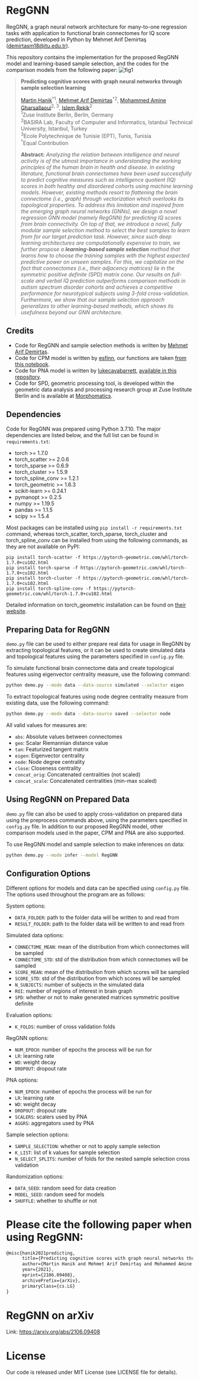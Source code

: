 # RegGNN
RegGNN, a graph neural network architecture for many-to-one regression tasks with application to functional brain connectomes for IQ score prediction, developed in Python by Mehmet Arif Demirtaş (demirtasm18@itu.edu.tr).

This repository contains the implementation for the proposed RegGNN model and learning-based sample selection, and the codes for the comparison models from the following paper:
![fig1](Fig1.png)


> **Predicting cognitive scores with graph neural networks through sample selection learning**
>
> [Martin Hanik](mailto:hanik@zib.de)<sup>†1</sup>, [Mehmet Arif Demirtaş](https://github.com/marifdemirtas)<sup>†2</sup>, [Mohammed Amine Gharsallaoui]()<sup>2, 3</sup>, [Islem Rekik](https://basira-lab.com/)<sup>2</sup><br/>
> <sup>1</sup>Zuse Institute Berlin, Berlin, Germany<br/>
> <sup>2</sup>BASIRA Lab, Faculty of Computer and Informatics, Istanbul Technical University, Istanbul, Turkey<br/>
> <sup>3</sup>Ecole Polytechnique de Tunisie (EPT), Tunis, Tunisia<br/>
> <sup>†</sup>Equal Contribution<br/>
>
> **Abstract:** *Analyzing the relation between intelligence and neural activity is of the utmost importance in understanding the working principles of the human brain in health and disease. In existing literature, functional brain connectomes have been used successfully to predict cognitive measures such as intelligence quotient (IQ) scores in both healthy and disordered cohorts using machine learning models. However, existing methods resort to flattening the brain connectome (i.e., graph) through vectorization which overlooks its topological properties. To address this limitation and inspired from the emerging graph neural networks (GNNs), we design a novel regression GNN model (namely RegGNN) for predicting IQ scores from brain connectivity. On top of that, we introduce a novel, fully modular sample selection method to select the best samples to learn from for our target prediction task. However, since such deep learning architectures are computationally expensive to train, we further propose a __learning-based sample selection__ method that learns how to choose the training samples with the highest expected predictive power on unseen samples. For this, we capitalize on the fact that connectomes (i.e., their adjacency matrices) lie in the symmetric positive definite (SPD) matrix cone. Our results on full-scale and verbal IQ prediction outperforms comparison methods in autism spectrum disorder cohorts and achieves a competitive performance for neurotypical subjects using 3-fold cross-validation. Furthermore, we show that our sample selection approach generalizes to other learning-based methods, which shows its usefulness beyond our GNN architecture.*

## Credits

 - Code for RegGNN and sample selection methods is written by [Mehmet Arif Demirtaş](https://web.itu.edu.tr/demirtasm18/).
 - Code for CPM model is written by [esfinn](https://github.com/esfinn), our functions are taken [from this notebook](https://github.com/esfinn/cpm_tutorial/blob/master/cpm_tutorial.ipynb).
 - Code for PNA model is written by [lukecavabarrett](https://github.com/lukecavabarrett/), [available in this repository](https://github.com/lukecavabarrett/pna).
 - Code for SPD, geometric processing tool, is developed within the geometric data analysis and processing research group at Zuse Institute Berlin and is available at [Morphomatics](https://morphomatics.github.io/).


## Dependencies

Code for RegGNN was prepared using Python 3.7.10. The major dependencies are listed below, and the full list can be found in ```requirements.txt```:

* torch >= 1.7.0
* torch_scatter >= 2.0.6
* torch_sparse >= 0.6.9
* torch_cluster >= 1.5.9
* torch_spline_conv >= 1.2.1
* torch_geometric >= 1.6.3
* scikit-learn >= 0.24.1
* pymanopt >= 0.2.5
* numpy >= 1.19.5
* pandas >= 1.1.5
* scipy >= 1.5.4

Most packages can be installed using ```pip install -r requirements.txt``` command, whereas torch_scatter, torch_sparse, torch_cluster and torch_spline_conv can be installed from using the following commands, as they are not available on PyPI:

```
pip install torch-scatter -f https://pytorch-geometric.com/whl/torch-1.7.0+cu102.html
pip install torch-sparse -f https://pytorch-geometric.com/whl/torch-1.7.0+cu102.html
pip install torch-cluster -f https://pytorch-geometric.com/whl/torch-1.7.0+cu102.html
pip install torch-spline-conv -f https://pytorch-geometric.com/whl/torch-1.7.0+cu102.html
```

Detailed information on torch_geometric installation can be found on [their website](https://pytorch-geometric.readthedocs.io/en/latest/notes/installation.html).

## Preparing Data for RegGNN

```demo.py``` file can be used to either prepare real data for usage in RegGNN by extracting topological features, or it can be used to create simulated data and topological features using the parameters specified in ```config.py``` file.

To simulate functional brain connectome data and create topological features using eigenvector centrality measure, use the following command:

```bash
python demo.py --mode data --data-source simulated --selector eigen
```

To extract topological features using node degree centrality measure from existing data, use the following command:

```bash
python demo.py --mode data --data-source saved --selector node
```

All valid values for measures are:
- ```abs```: Absolute values between connectomes
- ```geo```: Scalar Riemannian distance value 
- ```tan```: Featurized tangent matrix
- ```eigen```: Eigenvector centrality
- ```node```: Node degree centrality
- ```close```: Closeness centrality
- ```concat_orig```: Concatenated centralities (not scaled)
- ```concat_scale```: Concatenated centralities (min-max scaled)

## Using RegGNN on Prepared Data

```demo.py``` file can also be used to apply cross-validation on prepared data using the preprocess commands above, using the parameters specified in ```config.py``` file. In addition to our proposed RegGNN model, other comparison models used in the paper, CPM and PNA are also supported.

To use RegGNN model and sample selection to make inferences on data:

```bash
python demo.py --mode infer --model RegGNN
```

## Configuration Options

Different options for models and data can be specified using ```config.py``` file. The options used throughout the program are as follows:

System options:
- ```DATA_FOLDER```: path to the folder data will be written to and read from
- ```RESULT_FOLDER```: path to the folder data will be written to and read from

Simulated data options:
- ```CONNECTOME_MEAN```: mean of the distribution from which connectomes will be sampled
- ```CONNECTOME_STD```: std of the distribution from which connectomes will be sampled
- ```SCORE_MEAN```: mean of the distribution from which scores will be sampled
- ```SCORE_STD```: std of the distribution from which scores will be sampled
- ```N_SUBJECTS```: number of subjects in the simulated data
- ```ROI```: number of regions of interest in brain graph
- ```SPD```: whether or not to make generated matrices symmetric positive definite

Evaluation options:
- ```K_FOLDS```: number of cross validation folds

RegGNN options:
- ```NUM_EPOCH```: number of epochs the process will be run for
- ```LR```: learning rate
- ```WD```: weight decay
- ```DROPOUT```: dropout rate

PNA options:
- ```NUM_EPOCH```: number of epochs the process will be run for
- ```LR```: learning rate
- ```WD```: weight decay
- ```DROPOUT```: dropout rate
- ```SCALERS```: scalers used by PNA
- ```AGGRS```: aggregators used by PNA

Sample selection options:
- ```SAMPLE_SELECTION```: whether or not to apply sample selection
- ```K_LIST```: list of k values for sample selection
- ```N_SELECT_SPLITS```: number of folds for the nested sample selection cross validation

Randomization options:
- ```DATA_SEED```: random seed for data creation
- ```MODEL_SEED```: random seed for models
- ```SHUFFLE```: whether to shuffle or not

<!-- # YouTube videos to install and run RegGNN
{video_info}
-->

# Please cite the following paper when using RegGNN:

```latex
@misc{hanik2021predicting,
      title={Predicting cognitive scores with graph neural networks through sample selection learning}, 
      author={Martin Hanik and Mehmet Arif Demirtaş and Mohammed Amine Gharsallaoui and Islem Rekik},
      year={2021},
      eprint={2106.09408},
      archivePrefix={arXiv},
      primaryClass={cs.LG}
}
```

# RegGNN on arXiv 

Link: https://arxiv.org/abs/2106.09408

# License

Our code is released under MIT License (see LICENSE file for details).
